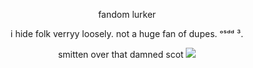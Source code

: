 <p align="center">fandom lurker</p>

<p align="center">i hide folk verryy loosely. not a huge fan of dupes. ᵒˢᵈᵈ ³.</p>

<p align="center" <img src="https://files.catbox.moe/iylwv3.png"/>

<p align="center">smitten over that damned scot <img src="https://gifcity.carrd.co/assets/images/gallery88/2b9afe77.gif?v=b2f08ae6"/>

